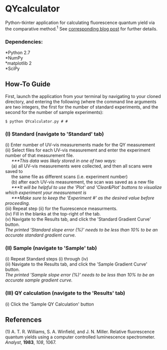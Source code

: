 # QYcalculator
Python-tkinter application for calculating fluorescence quantum yield via the comparative method.<sup>1</sup> See <a href="http://emilygraceripka.com/blog/17">corresponding blog post</a> for further details.

### Dependencies:
*Python 2.7 <br>
*NumPy  <br>
*matplotlib 2 <br>
*SciPy <br>

## How-To Guide
First, launch the application from your terminal by navigating to your cloned directory, and entering the following (where the command line arguments are two integers, the first for the number of standard experiments, and the second for the number of sample experiments):
```
$ python QYcalculator.py # #
```

### (I) Standard (navigate to 'Standard' tab)
(i) Enter number of UV-vis measurements made for the QY measurement <br>
(ii) Select files for each UV-vis measurement and enter the experiment number of that measurement file. <br>
&nbsp;&nbsp;&nbsp;&nbsp;&nbsp;<i>***This data was likely stored in one of two ways:</i> <br>
&nbsp;&nbsp;&nbsp;&nbsp;&nbsp;(a) all UV-vis measurements were collected, and then all scans were saved to <br>
&nbsp;&nbsp;&nbsp;&nbsp;&nbsp;the same file as different scans (i.e. experiment number) <br>
&nbsp;&nbsp;&nbsp;&nbsp;&nbsp;(b) after each UV-vis measurement, the scan was saved as a new file <br>
&nbsp;&nbsp;&nbsp;&nbsp;&nbsp;<i>***It will be helpful to use the 'Plot' and 'Clear&Plot' buttons to visualize which experiment your measurement is</i> <br>
&nbsp;&nbsp;&nbsp;&nbsp;&nbsp;<i>***Make sure to keep the 'Experiment #' as the desired value before proceeding.</i> <br>
(iii) Repeat step (ii) for the fluorescence measurments. <br> 
(iv) Fill in the blanks at the top-right of the tab. <br>
(v) Navigate to the Results tab, and click the 'Standard Gradient Curve' button. <br>
<i>The printed 'Standard slope error (%)' needs to be less than 10% to be an accurate standard gradient curve.</i> <br>
### (II) Sample (navigate to 'Sample' tab)
(i) Repeat Standard steps (i) through (iv) <br>
(ii) Navigate to the Results tab, and click the 'Sample Gradient Curve' button. <br>
<i>The printed 'Sample slope error (%)' needs to be less than 10% to be an accurate sample gradient curve.</i> <br>
### (III) QY calculation (navigate to the 'Results' tab)
(i) Click the 'Sample QY Calculation' button <br>

## References
(1) A. T. R. Williams, S. A. Winfield, and J. N. Miller. Relative fluorescence quantum yields using a computer controlled luminescence spectrometer. <i>Analyst</i>, <b>1983</b>, <i>108</i>, 1067. 
